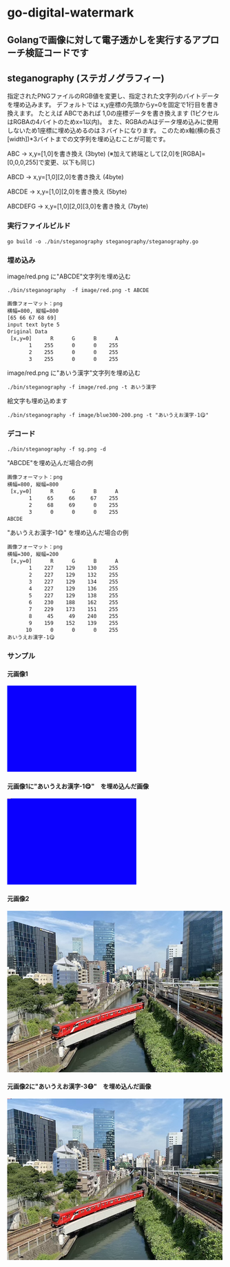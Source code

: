 # go-digital-watermark 

## Golangで画像に対して電子透かしを実行するアプローチ検証コードです


## steganography (ステガノグラフィー)

指定されたPNGファイルのRGB値を変更し、指定された文字列のバイトデータを埋め込みます。
デフォルトでは x,y座標の先頭からy=0を固定で1行目を書き換えます。
たとえば ABCであれば 1,0の座標データを書き換えます (1ピクセルはRGBAの4バイトのためx=1以内)。
また、RGBAのAはデータ埋め込みに使用しないため1座標に埋め込めるのは３バイトになります。
このためx軸(横の長さ[width])*3バイトまでの文字列を埋め込むことが可能です。

ABC -> x,y=[1,0]を書き換え (3byte)  (※加えて終端として[2,0]を[RGBA]=[0,0,0,255]で変更、以下も同じ)

ABCD -> x,y=[1,0][2,0]を書き換え (4byte)

ABCDE -> x,y=[1,0][2,0]を書き換え (5byte)

ABCDEFG -> x,y=[1,0][2,0][3,0]を書き換え (7byte)


### 実行ファイルビルド

```
go build -o ./bin/steganography steganography/steganography.go
```

### 埋め込み

image/red.png に"ABCDE"文字列を埋め込む

```
./bin/steganography  -f image/red.png -t ABCDE
```
```
画像フォーマット：png
横幅=800, 縦幅=800
[65 66 67 68 69]
input text byte 5
Original Data
 [x,y=0]      R      G      B      A
       1    255      0      0    255
       2    255      0      0    255
       3    255      0      0    255
```

image/red.png に"あいう漢字"文字列を埋め込む

```
./bin/steganography -f image/red.png -t あいう漢字
```

絵文字も埋め込めます

```
./bin/steganography -f image/blue300-200.png -t "あいうえお漢字-1😋"
```

### デコード

```
./bin/steganography -f sg.png -d
```

"ABCDE"を埋め込んだ場合の例

```
画像フォーマット：png
横幅=800, 縦幅=800
 [x,y=0]      R      G      B      A
       1     65     66     67    255
       2     68     69      0    255
       3      0      0      0    255
ABCDE
```

"あいうえお漢字-1😋" を埋め込んだ場合の例

```
画像フォーマット：png
横幅=300, 縦幅=200
 [x,y=0]      R      G      B      A
       1    227    129    130    255
       2    227    129    132    255
       3    227    129    134    255
       4    227    129    136    255
       5    227    129    138    255
       6    230    188    162    255
       7    229    173    151    255
       8     45     49    240    255
       9    159    152    139    255
      10      0      0      0    255
あいうえお漢字-1😋
```

### サンプル

#### 元画像1

![画像の説明](image/blue300-200.png "blue300-200.png")

#### 元画像1に"あいうえお漢字-1😋"　を埋め込んだ画像

![画像の説明](image-embedded-sample/blue300-200-stg.png "blue300-200-stg.png")

#### 元画像2

![画像の説明](image/photo-hiziribashi.png "photo-hiziribashi.png")

#### 元画像2に"あいうえお漢字-3😷"　を埋め込んだ画像

![画像の説明](image-embedded-sample/photo-hiziribashi-sg.png "photo-hiziribashi-sg.png")